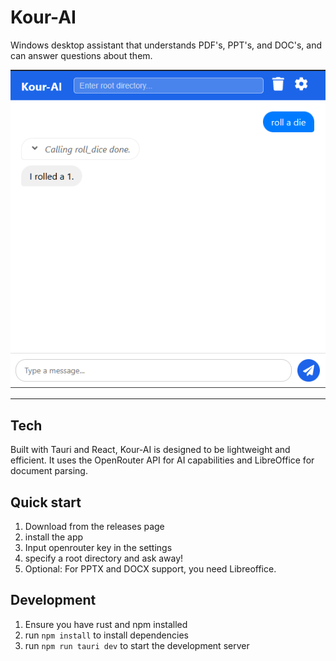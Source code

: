 # Kour-AI

Windows desktop assistant that understands PDF's, PPT's, and DOC's, and can answer questions about them.

![screenshot](docs/screenshot.png)

---

## Tech

Built with Tauri and React, Kour-AI is designed to be lightweight and efficient. It uses the OpenRouter API for AI capabilities and LibreOffice for document parsing.

## Quick start

1. Download from the releases page
2. install the app
3. Input openrouter key in the settings
4. specify a root directory and ask away!
5. Optional: For PPTX and DOCX support, you need Libreoffice.

## Development

1. Ensure you have rust and npm installed
2. run `npm install` to install dependencies
3. run `npm run tauri dev` to start the development server
